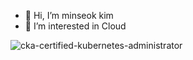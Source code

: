 - 👋 Hi, I’m minseok kim
- 👀 I’m interested in Cloud

<!---
kmus1232/kmus1232 is a ✨ special ✨ repository because its `README.md` (this file) appears on your GitHub profile.
You can click the Preview link to take a look at your changes.
--->
![cka-certified-kubernetes-administrator](https://user-images.githubusercontent.com/53641593/231166555-465c088a-65e0-494d-a328-dca06d14c738.png)
